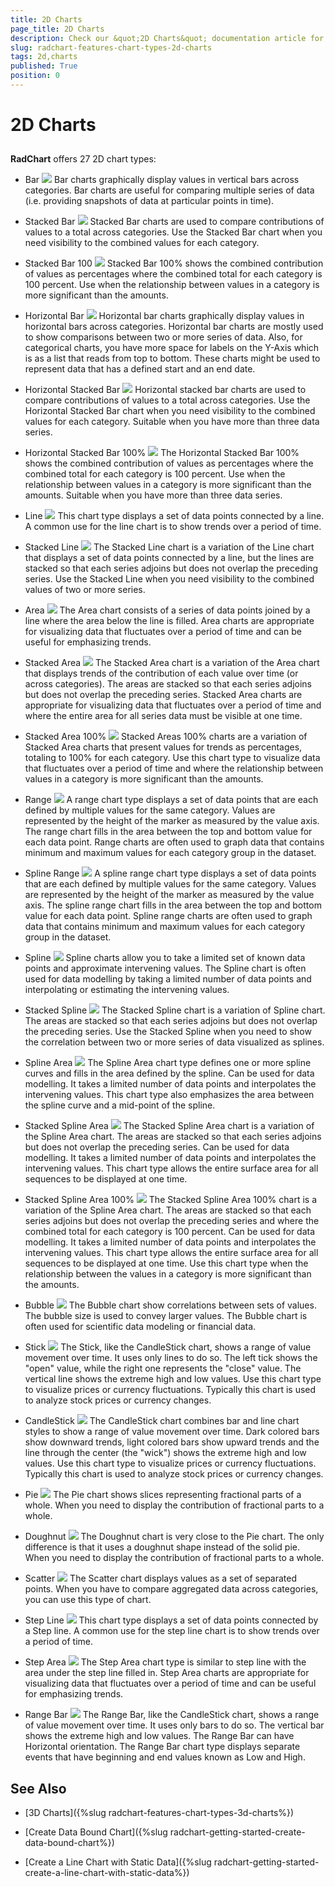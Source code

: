 ```yaml
---
title: 2D Charts
page_title: 2D Charts
description: Check our &quot;2D Charts&quot; documentation article for the RadChart {{ site.framework_name }} control.
slug: radchart-features-chart-types-2d-charts
tags: 2d,charts
published: True
position: 0
---
```


# 2D Charts



## 

__RadChart__ offers 27 2D chart types:


* Bar
![](images/RadChart_types_Bar2D_thumb.png)
Bar charts graphically display values in vertical bars across categories. Bar charts are useful for comparing multiple series of data (i.e. providing snapshots of data at particular points in time).

* Stacked Bar
![](images/RadChart_types_StackedBar2D_thumb.png)
Stacked Bar charts are used to compare contributions of values to a total across categories. Use the Stacked Bar chart when you need visibility to the combined values for each category.

* Stacked Bar 100
![](images/RadChart_types_StackedBar1002D_thumb.png)
Stacked Bar 100% shows the combined contribution of values as percentages where the combined total for each category is 100 percent. Use when the relationship between values in a category is more significant than the amounts.

* Horizontal Bar
![](images/RadChart_types_HorizontalBar2D_thumb.png)
Horizontal bar charts graphically display values in horizontal bars across categories. Horizontal bar charts are mostly used to show comparisons between two or more series of data. Also, for categorical charts, you have more space for labels on the Y-Axis which is as a list that reads from top to bottom. These charts might be used to represent data that has a defined start and an end date.

* Horizontal Stacked Bar
![](images/RadChart_types_HorizontalStackedBar2D_thumb.png)
Horizontal stacked bar charts are used to compare contributions of values to a total across categories. Use the Horizontal Stacked Bar chart when you need visibility to the combined values for each category. Suitable when you have more than three data series.

* Horizontal Stacked Bar 100%
![](images/RadChart_types_HorizontalStackedBar1002D_thumb.png)
The Horizontal Stacked Bar 100% shows the combined contribution of values as percentages where the combined total for each category is 100 percent. Use when the relationship between values in a category is more significant than the amounts. Suitable when you have more than three data series.

* Line
![](images/RadChart_types_Line2D_thumb.png)
This chart type displays a set of data points connected by a line. A common use for the line chart is to show trends over a period of time.

* Stacked Line
![](images/RadChart_types_StackedLine2D_thumb.png)
The Stacked Line chart is a variation of the Line chart that displays a set of data points connected by a line, but the lines are stacked so that each series adjoins but does not overlap the preceding series. Use the Stacked Line when you need visibility to the combined values of two or more series.

* Area
![](images/RadChart_types_Area2D_thumb.png)
The Area chart consists of a series of data points joined by a line where the area below the line is filled. Area charts are appropriate for visualizing data that fluctuates over a period of time and can be useful for emphasizing trends.

* Stacked Area
![](images/RadChart_types_StackedArea2D_thumb.png)
The Stacked Area chart is a variation of the Area chart that displays trends of the contribution of each value over time (or across categories). The areas are stacked so that each series adjoins but does not overlap the preceding series. Stacked Area charts are appropriate for visualizing data that fluctuates over a period of time and where the entire area for all series data must be visible at one time.

* Stacked Area 100%
![](images/RadChart_types_StackedArea1002D_thumb.png)
Stacked Areas 100% charts are a variation of Stacked Area charts that present values for trends as percentages, totaling to 100% for each category. Use this chart type to visualize data that fluctuates over a period of time and where the relationship between values in a category is more significant than the amounts.

* Range
![](images/RadChart_types_Range2D_thumb.png)
A range chart type displays a set of data points that are each defined by multiple values for the same category. Values are represented by the height of the marker as measured by the value axis. The range chart fills in the area between the top and bottom value for each data point. Range charts are often used to graph data that contains minimum and maximum values for each category group in the dataset.

* Spline Range
![](images/RadChart_types_SplineRange2D_thumb.png)
A spline range chart type displays a set of data points that are each defined by multiple values for the same category. Values are represented by the height of the marker as measured by the value axis. The spline range chart fills in the area between the top and bottom value for each data point. Spline range charts are often used to graph data that contains minimum and maximum values for each category group in the dataset.

* Spline
![](images/RadChart_types_Spline2D_thumb.png)
Spline charts allow you to take a limited set of known data points and approximate intervening values. The Spline chart is often used for data modelling by taking a limited number of data points and interpolating or estimating the intervening values.

* Stacked Spline
![](images/RadChart_types_StackedSpline2D_thumb.png) The Stacked Spline chart is a variation of Spline chart. The areas are stacked so that each series adjoins but does not overlap the preceding series. Use the Stacked Spline when you need to show the correlation between two or more series of data visualized as splines.

* Spline Area
![](images/RadChart_types_SplineArea2D_thumb.png)
The Spline Area chart type defines one or more spline curves and fills in the area defined by the spline. Can be used for data modelling. It takes a limited number of data points and interpolates the intervening values. This chart type also emphasizes the area between the spline curve and a mid-point of the spline.

* Stacked Spline Area
![](images/RadChart_types_StackedSplineArea2D_thumb.png)
The Stacked Spline Area chart is a variation of the Spline Area chart. The areas are stacked so that each series adjoins but does not overlap the preceding series. Can be used for data modelling. It takes a limited number of data points and interpolates the intervening values. This chart type allows the entire surface area for all sequences to be displayed at one time.

* Stacked Spline Area 100%
![](images/RadChart_types_StackedSplineArea1002D_thumb.png)
The Stacked Spline Area 100% chart is a variation of the Spline Area chart. The areas are stacked so that each series adjoins but does not overlap the preceding series and where the combined total for each category is 100 percent. Can be used for data modelling. It takes a limited number of data points and interpolates the intervening values. This chart type allows the entire surface area for all sequences to be displayed at one time. Use this chart type when the relationship between the values in a category is more significant than the amounts.

* Bubble
![](images/RadChart_types_Bubble2D_thumb.png)
The Bubble chart show correlations between sets of values. The bubble size is used to convey larger values. The Bubble chart is often used for scientific data modeling or financial data.

* Stick
![](images/RadChart_types_Stick_thumb.png)
The Stick, like the CandleStick chart, shows a range of value movement over time. It uses only lines to do so. The left tick shows the "open" value, while the right one represents the "close" value. The vertical line shows the extreme high and low values. Use this chart type to visualize prices or currency fluctuations.  Typically this chart is used to analyze stock prices or currency changes.

* CandleStick
![](images/RadChart_types_Candlestick_thumb.png)
The CandleStick chart combines bar and line chart styles to show a range of value movement over time. Dark colored bars show downward trends, light colored bars show upward trends and the line through the center (the "wick") shows the extreme high and low values. Use this chart type to visualize prices or currency fluctuations.  Typically this chart is used to analyze stock prices or currency changes.

* Pie
![](images/RadChart_types_Pie2D_thumb.png)
The Pie chart shows slices representing fractional parts of a whole. When you need to display the contribution of fractional parts to a whole.

* Doughnut
![](images/RadChart_types_Doughnut2D_thumb.png)
The Doughnut chart is very close to the Pie chart. The only difference is that it uses a doughnut shape instead of the solid pie. When you need to display the contribution of fractional parts to a whole.

* Scatter
![](images/RadChart_types_Scatter_thumb.png)
The Scatter chart displays values as a set of separated points. When you have to compare aggregated data across categories, you can use this type of chart.

* Step Line
![](images/RadChart_types_StepLine_thumb.png)
This chart type displays a set of data points connected by a Step line. A common use for the step line chart is to show trends over a period of time.

* Step Area
![](images/RadChart_types_StepArea_thumb.png)
The Step Area chart type is similar to step line with the area under the step line filled in. Step Area charts are appropriate for visualizing data that fluctuates over a period of time and can be useful for emphasizing trends.

* Range Bar
![](images/RadChart_types_RangeBar_thumb.png)
The Range Bar, like the CandleStick chart, shows a range of value movement over time. It uses only bars to do so. The vertical bar  shows the extreme high and low values. The Range Bar can have Horizontal orientation. The Range Bar chart type displays separate events that have beginning and end values known as Low and High.

## See Also

 * [3D Charts]({%slug radchart-features-chart-types-3d-charts%})

 * [Create Data Bound Chart]({%slug radchart-getting-started-create-data-bound-chart%})

 * [Create a Line Chart with Static Data]({%slug radchart-getting-started-create-a-line-chart-with-static-data%})
